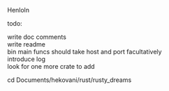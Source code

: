 Henloln

todo:

write doc comments\
write readme\
bin main funcs should take host and port facultatively\
introduce log\
look for one more crate to add

cd Documents/hekovani/rust/rusty_dreams

